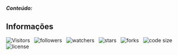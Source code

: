 <!-- Title -->
#

***Conteúdo:***

<!-- Table of Contents -->
<!-- ## Table de Conteúdos -->

<!-- - [Vista por Cima](#vista-por-cima) -->
  <!-- - [Foto da Tela](#foto-da-tela) -->
  <!-- - [Links](#links) -->
<!-- - [Meu Processo](#meu-processo) -->
  <!-- - [Construido com](#construido-com) -->
  <!-- - [O que Aprendi](#o-que-aprendi) -->
  <!-- - [Desenvolvimento Continuo](#desenvolvimento-continuo) -->
  <!-- - [Recursos Uteis](#recursos-uteis) -->
<!-- - [Autores](#autores) -->
<!-- - [Agradecimentos](#agradecimentos) -->
<!-- - [Informações](#informações) -->

<!-- Overview-->
<!-- ## Vista por Cima -->

<!-- Screenshot -->
<!-- ### Foto da Tela -->

<!-- Links -->
<!-- ### Links -->

<!-- My Process -->
<!-- ## Meu Processo -->

<!-- Built with -->
<!-- ### Construido com -->

<!-- What I Learned -->
<!-- ### O que Aprendi -->

<!-- Continued Development -->
<!-- ### Desenvolvimento Continuo -->

<!-- Useful Resources -->
<!-- ### Recursos Uteis -->

<!-- Authors -->
<!-- ## Autores -->

<!-- Acknowledgments -->
<!-- ## Agradecimentos -->

<!-- Information -->
## Informações

![Visitors](https://api.visitorbadge.io/api/visitors?path=Devsgeeknerd%2F&label=Visitantes&labelColor=%23f9e64f&countColor=%23007bff&style=plastic "Total de Visitas")
&nbsp;
![followers](https://img.shields.io/github/followers/Devsgeeknerd?style=plastic&label=Seguidores&labelColor=f9e64f&color=007bff& "Total de Seguidores")
&nbsp;
![watchers](https://img.shields.io/github/watchers/Devsgeeknerd/?style=plastic&label=Observadores&labelColor=f9e64f&color=007bff& "Total de Observadores")
&nbsp;
![stars](https://img.shields.io/github/stars/Devsgeeknerd/?style=plastic&label=Estrelas&labelColor=f9e64f&color=007bff& "Total de Estrelas Recebidas")
&nbsp;
![forks](https://img.shields.io/github/forks/Devsgeeknerd/?style=plastic&label=Bifurcações&labelColor=f9e64f&color=007bff& "Total de Bifurcações")
&nbsp;
![code size](https://img.shields.io/github/languages/code-size/Devsgeeknerd/?style=plastic&label=Tamanho&labelColor=f9e64f&color=007bff& "Tamanho do Repositório")
&nbsp;
![license](https://img.shields.io/github/license/Devsgeeknerd/?style=plastic&label=Licença&labelColor=f9e64f "Licença do Repositório")
